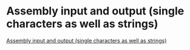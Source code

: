 # Assembly input and output (single characters as well as strings)
[Assembly input and output (single characters as well as strings)](https://aiwithcloud.com/2022/09/15/assembly_input_and_output_single_characters_as_well_as_strings/)